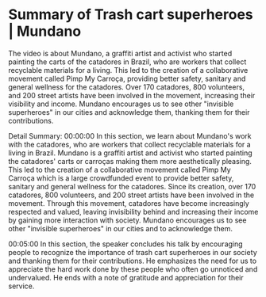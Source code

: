 # Summary of Trash cart superheroes | Mundano

The video is about Mundano, a graffiti artist and activist who started painting the carts of the catadores in Brazil, who are workers that collect recyclable materials for a living. This led to the creation of a collaborative movement called Pimp My Carroça, providing better safety, sanitary and general wellness for the catadores. Over 170 catadores, 800 volunteers, and 200 street artists have been involved in the movement, increasing their visibility and income. Mundano encourages us to see other "invisible superheroes" in our cities and acknowledge them, thanking them for their contributions.

Detail Summary: 
00:00:00
In this section, we learn about Mundano's work with the catadores, who are workers that collect recyclable materials for a living in Brazil. Mundano is a graffiti artist and activist who started painting the catadores' carts or carroças making them more aesthetically pleasing. This led to the creation of a collaborative movement called Pimp My Carroça which is a large crowdfunded event to provide better safety, sanitary and general wellness for the catadores. Since its creation, over 170 catadores, 800 volunteers, and 200 street artists have been involved in the movement. Through this movement, catadores have become increasingly respected and valued, leaving invisibility behind and increasing their income by gaining more interaction with society. Mundano encourages us to see other "invisible superheroes" in our cities and to acknowledge them.

00:05:00
In this section, the speaker concludes his talk by encouraging people to recognize the importance of trash cart superheroes in our society and thanking them for their contributions. He emphasizes the need for us to appreciate the hard work done by these people who often go unnoticed and undervalued. He ends with a note of gratitude and appreciation for their service.

